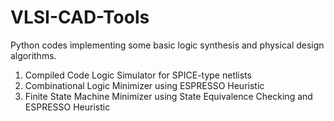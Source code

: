 # VLSI-CAD-Tools
Python codes implementing some basic logic synthesis and physical design algorithms.

1) Compiled Code Logic Simulator for SPICE-type netlists
2) Combinational Logic Minimizer using ESPRESSO Heuristic 
3) Finite State Machine Minimizer using State Equivalence Checking and ESPRESSO Heuristic

